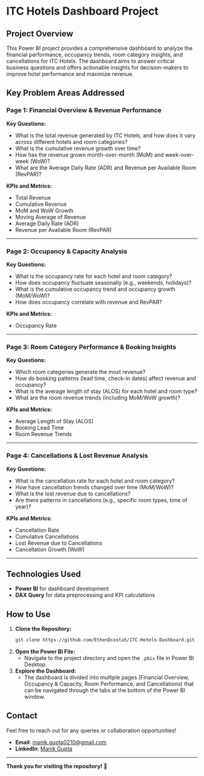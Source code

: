 # ITC Hotels Dashboard Project

## Project Overview

This Power BI project provides a comprehensive dashboard to analyze the financial performance, occupancy trends, room category insights, and cancellations for ITC Hotels. The dashboard aims to answer critical business questions and offers actionable insights for decision-makers to improve hotel performance and maximize revenue.

## Key Problem Areas Addressed

### Page 1: Financial Overview & Revenue Performance
**Key Questions:**
- What is the total revenue generated by ITC Hotels, and how does it vary across different hotels and room categories?
- What is the cumulative revenue growth over time?
- How has the revenue grown month-over-month (MoM) and week-over-week (WoW)?
- What are the Average Daily Rate (ADR) and Revenue per Available Room (RevPAR)?

**KPIs and Metrics:**
- Total Revenue
- Cumulative Revenue
- MoM and WoW Growth
- Moving Average of Revenue
- Average Daily Rate (ADR)
- Revenue per Available Room (RevPAR)

---

### Page 2: Occupancy & Capacity Analysis
**Key Questions:**
- What is the occupancy rate for each hotel and room category?
- How does occupancy fluctuate seasonally (e.g., weekends, holidays)?
- What is the cumulative occupancy trend and occupancy growth (MoM/WoW)?
- How does occupancy correlate with revenue and RevPAR?

**KPIs and Metrics:**
- Occupancy Rate

---

### Page 3: Room Category Performance & Booking Insights
**Key Questions:**
- Which room categories generate the most revenue?
- How do booking patterns (lead time, check-in dates) affect revenue and occupancy?
- What is the average length of stay (ALOS) for each hotel and room type?
- What are the room revenue trends (including MoM/WoW growth)?

**KPIs and Metrics:**
- Average Length of Stay (ALOS)
- Booking Lead Time
- Room Revenue Trends

---

### Page 4: Cancellations & Lost Revenue Analysis
**Key Questions:**
- What is the cancellation rate for each hotel and room category?
- How have cancellation trends changed over time (MoM/WoW)?
- What is the lost revenue due to cancellations?
- Are there patterns in cancellations (e.g., specific room types, time of year)?

**KPIs and Metrics:**
- Cancellation Rate
- Cumulative Cancellations
- Lost Revenue due to Cancellations
- Cancellation Growth (WoW)

---

## Technologies Used
- **Power BI** for dashboard development
- **DAX Query** for data preprocessing and KPI calculations

## How to Use
1. **Clone the Repository:**
   ```bash
   git clone https://github.com/EthenDcosta5/ITC-Hotels-Dashboard.git
   ```
2. **Open the Power BI File:**
   - Navigate to the project directory and open the `.pbix` file in Power BI Desktop.
3. **Explore the Dashboard:**
   - The dashboard is divided into multiple pages (Financial Overview, Occupancy & Capacity, Room Performance, and Cancellations) that can be navigated through the tabs at the bottom of the Power BI window.

## Contact
Feel free to reach out for any queries or collaboration opportunities!

- **Email**: manik.gupta0210@gmail.com
- **LinkedIn**: [Manik Gupta](https://www.linkedin.com/in/isthatmanik)


---

**Thank you for visiting the repository!** 🎉
